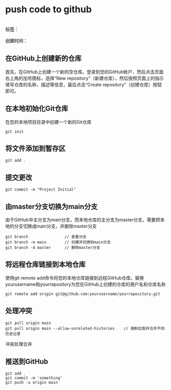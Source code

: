 # push code to github

<div style="color: red;padding: 16px 0; font-weight: 600;color: rgb(82 82 82); display: flex;gap: 10px;">
    <span>标签：</span>
    <Badge type="tip" text="前端" />
    <Badge type="tip" text="html" />
    <Badge type="tip" text="原子化" />
</div>

<div style="color: red; font-weight: 600;color: rgb(82 82 82);">
    <span>创建时间：</span>
    <Badge type="tip" text="2024-04-30" />
</div>

## 在GitHub上创建新的仓库

首先，在GitHub上创建一个新的空仓库。登录到您的GitHub帐户，然后点击页面右上角的加号图标，选择“New repository”（新建仓库），然后按照页面上的指示填写仓库的名称、描述等信息，最后点击“Create repository”（创建仓库）按钮即可。

## 在本地初始化Git仓库

在您的本地项目目录中创建一个新的Git仓库

```
git init

```

## 将文件添加到暂存区

```
git add .

```

## 提交更改

```
git commit -m "Project Initial"

```

## 由master分支切换为main分支

由于GitHub中主分支为main分支，而本地仓库的主分支为master分支，需要把本地的分支切换成main分支，并删除master分支

```
git branch                // 查看分支
git branch -m main        // 创建并切换到main分支
git branch -d master      // 删除master分支

```

## 将远程仓库链接到本地仓库

使用git remote add命令将您的本地仓库链接到远程GitHub仓库。替换yourusername和yourrepository为您在GitHub上创建的仓库的用户名和仓库名称

```
git remote add origin git@github.com:yourusername/yourrepository.git

```

## 处理冲突
```
git pull origin main
git pull origin main --allow-unrelated-histories    // 强制拉取并合并不同历史记录
```

冲突处理合并

## 推送到GitHub

```
git add .
git commit -m 'something'
git push -u origin main

```

